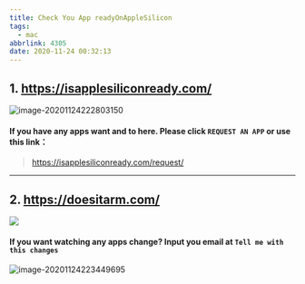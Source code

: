 ```yaml
---
title: Check You App readyOnAppleSilicon
tags:
  - mac
abbrlink: 4305
date: 2020-11-24 00:32:13
---
```


## 1. https://isapplesiliconready.com/

![image-20201124222803150](http://ipic-typora-samzong.oss-cn-qingdao.aliyuncs.com/ipic/2020-11-24-142803.png)



#### If you have any apps want and to here. Please click `REQUEST AN APP`  or use this link：

> https://isapplesiliconready.com/request/



---

## 2. https://doesitarm.com/



![](http://ipic-typora-samzong.oss-cn-qingdao.aliyuncs.com/ipic/2020-11-24-143231.png)



#### If you want watching any apps change? Input  you email at  `Tell me with this changes` 

![image-20201124223449695](http://ipic-typora-samzong.oss-cn-qingdao.aliyuncs.com/ipic/2020-11-24-143450.png)
